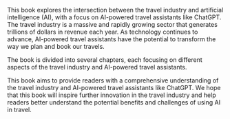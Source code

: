
This book explores the intersection between the travel industry and artificial intelligence (AI), with a focus on AI-powered travel assistants like ChatGPT. The travel industry is a massive and rapidly growing sector that generates trillions of dollars in revenue each year. As technology continues to advance, AI-powered travel assistants have the potential to transform the way we plan and book our travels.

The book is divided into several chapters, each focusing on different aspects of the travel industry and AI-powered travel assistants.

This book aims to provide readers with a comprehensive understanding of the travel industry and AI-powered travel assistants like ChatGPT. We hope that this book will inspire further innovation in the travel industry and help readers better understand the potential benefits and challenges of using AI in travel.
